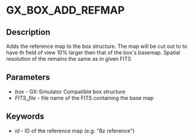 # GX_BOX_ADD_REFMAP
## Description
Adds the reference map to the box structure. The map will be cut out to
to have th field of view 10% larger then that of the box's basemap.
Spatial resolution of the remains the same as in given FITS
## Parameters
* *box* - GX-Simulator Compatible box structure
* *FITS_file* - file name of the FITS containing the base map
## Keywords
* *id* - ID of the reference map (e.g. "Bz reference")
